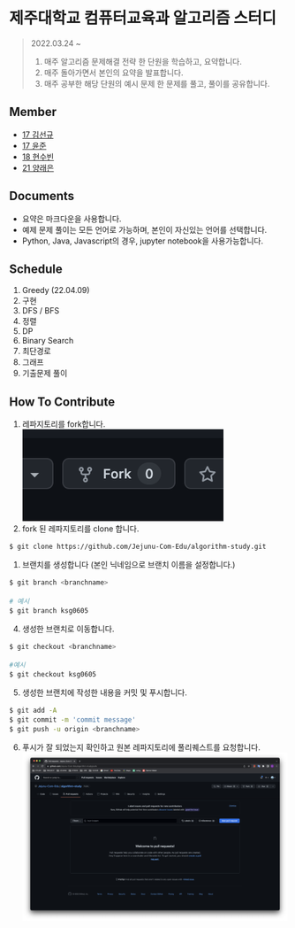 # 제주대학교 컴퓨터교육과 알고리즘 스터디

> 2022.03.24 ~
>
> 1. 매주 알고리즘 문제해결 전략 한 단원을 학습하고, 요약합니다.
> 2. 매주 돌아가면서 본인의 요약을 발표합니다.
> 3. 매주 공부한 해당 단원의 예시 문제 한 문제를 풀고, 풀이를 공유합니다.

## Member

- [17 김선규](https://github.com/ksg0605)
- [17 윤준](https://github.com/jjuny4720)
- [18 현수빈](https://github.com/Subinhyun)
- [21 양래은](https://github.com/didfodms)

## Documents

- 요약은 마크다운을 사용합니다.
- 예제 문제 풀이는 모든 언어로 가능하며, 본인이 자신있는 언어를 선택합니다.
- Python, Java, Javascript의 경우, jupyter notebook을 사용가능합니다.

## Schedule

1. Greedy (22.04.09)
2. 구현
3. DFS / BFS
4. 정렬
5. DP
6. Binary Search
7. 최단경로
8. 그래프
9. 기출문제 풀이

## How To Contribute

1. 레파지토리를 fork합니다.
   ![fork](img/스크린샷%202022-03-29%20오후%201.57.01.png)
2. fork 된 레파지토리를 clone 합니다.

```bash
$ git clone https://github.com/Jejunu-Com-Edu/algorithm-study.git
```

1. 브랜치를 생성합니다 (본인 닉네임으로 브랜치 이름을 설정합니다.)

```bash
$ git branch <branchname>

# 예시
$ git branch ksg0605
```

4. 생성한 브랜치로 이동합니다.

```bash
$ git checkout <branchname>

#예시
$ git checkout ksg0605
```

5. 생성한 브랜치에 작성한 내용을 커밋 및 푸시합니다.

```bash
$ git add -A
$ git commit -m 'commit message'
$ git push -u origin <branchname>
```

6. 푸시가 잘 되었는지 확인하고 원본 레파지토리에 풀리퀘스트를 요청합니다.
   ![pullrequest](img/스크린샷%202022-03-29%20오후%202.12.33.png)
